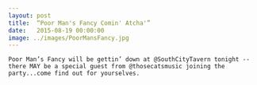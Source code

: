 ```yaml
---
layout: post
title:  “Poor Man's Fancy Comin' Atcha'”
date:   2015-08-19 00:00:00
image: ../images/PoorMansFancy.jpg
---
```


	Poor Man’s Fancy will be gettin’ down at @SouthCityTavern tonight -- there MAY be a special guest from @thosecatsmusic joining the party...come find out for yourselves.
	